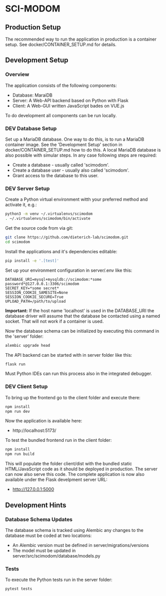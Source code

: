 # SCI-MODOM

## Production Setup

The recommended way to run the application in production is a container setup.
See docker/CONTAINER_SETUP.md for details.

## Development Setup

### Overview

The application consists of the following components:

* Database: MaraiDB
* Server: A Web-API backend based on Python with Flask
* Client: A Web-GUI written JavaScript bades on VUE.js

To do development all components can be run locally.

### DEV Database Setup

Set up a MariaDB database. One way to do this, is to run a MariaDB
container image. See the 'Development Setup' section in
docker/CONTAINER_SETUP.md how to do this. A local  MariaDB database
is also possible with simular steps. In any case following steps are required:

* Create a database - usually called 'scimodom'.
* Create a database user - usually also called 'scimodom'.
* Grant access to the database to this user.

### DEV Server Setup

Create a Python virtual environment witth your preferred method and activate it, e.g.:

```bash
python3 -m venv ~/.virtualenvs/scimodom
. ~/.virtualenvs/scimodom/bin/activate
```

Get the source code from via git:

```bash
git clone https://github.com/dieterich-lab/scimodom.git
cd scimodom
```

Install the applications and it's dependencies editable:

```bash
pip install -e '.[test]'
```

Set up your environment configuration in server/.env like this:

```
DATABASE_URI=mysql+mysqldb://scimodom:*some password*@127.0.0.1:3306/scimodom
SECRET_KEY=*some secret*
SESSION_COOKIE_SAMESITE=None
SESSION_COOKIE_SECURE=True
UPLOAD_PATH=/path/to/upload
```

**Important:** If the host name 'localhost' is used in the DATABASE_URI the
database driver will assume that the database be contacted using a named
socket. That will not work if a container is used.

Now the database schema can be initialized by executing this command in the 'server' folder:

```bash
alembic upgrade head
```

The API backend can be started with in server folder like this:

```bash
flask run
```

Must Python IDEs can run this process also in the integrated debugger.

### DEV Client Setup

To bring up the frontend go to the client folder and execute there:

```bash
npm install
npm run dev
```

Now the application is available here:

* http://localhost:5173/

To test the bundled frontend run in the client folder:

```bash
npm install
npm run build
```

This will populate the folder client/dist with the bundled static
HTML/JavaScript code as it should be deployed in production.
The server can now also serve this code. The complete application
is now also available under the Flask develpment server URL:

* http://127.0.0.1:5000

## Development Hints

### Database Schema Updates

The database schema is tracked using Alembic any changes to the database
must be coded at two locations:

* An Alembic version must be defined in server/migrations/versions
* The model must be updated in server/src/scimodom/database/models.py

### Tests

To execute the Python tests run in the server folder:

```bash
pytest tests
```
